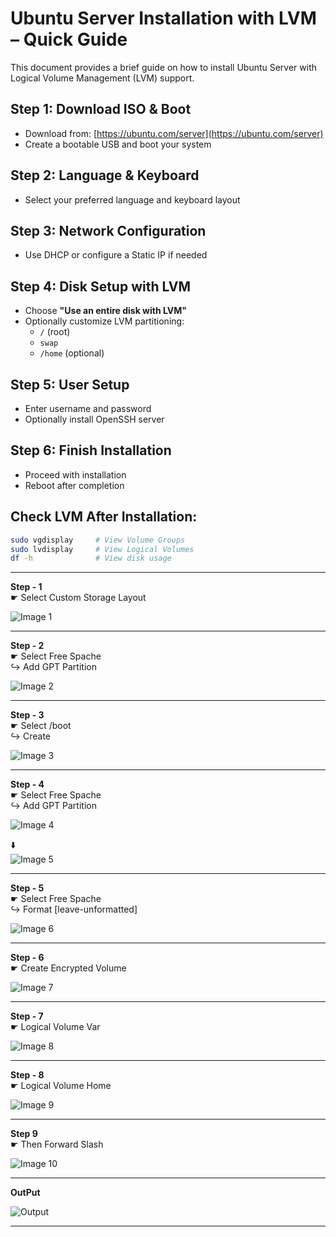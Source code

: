 # Ubuntu Server Installation with LVM – Quick Guide

This document provides a brief guide on how to install Ubuntu Server with Logical Volume Management (LVM) support.

## Step 1: Download ISO & Boot
- Download from: [https://ubuntu.com/server](https://ubuntu.com/server)
- Create a bootable USB and boot your system

## Step 2: Language & Keyboard
- Select your preferred language and keyboard layout

## Step 3: Network Configuration
- Use DHCP or configure a Static IP if needed

## Step 4: Disk Setup with LVM
- Choose **"Use an entire disk with LVM"**
- Optionally customize LVM partitioning:
  - `/` (root)
  - `swap`
  - `/home` (optional)

## Step 5: User Setup
- Enter username and password
- Optionally install OpenSSH server

## Step 6: Finish Installation
- Proceed with installation
- Reboot after completion

## Check LVM After Installation:
```bash
sudo vgdisplay     # View Volume Groups
sudo lvdisplay     # View Logical Volumes
df -h              # View disk usage
```

---
**Step - 1** </br>
  ☛ Select Custom Storage Layout

![Image 1](Images/Coustome-sotorage1.png)

---
**Step - 2** </br>
  ☛ Select Free Spache </br>
            ↪️ Add GPT Partition
            
![Image 2](Images/2.png)

---
            
**Step - 3**  </br>
  ☛ Select /boot </br>
              ↪️ Create
              
![Image 3](Images/3p.png)

---

**Step - 4** </br>
  ☛ Select Free Spache </br>
            ↪️ Add GPT Partition
            
![Image 4](Images/4.png)

 ⬇️          
![Image 5](Images/5.png)

---

**Step - 5** </br>
  ☛ Select Free Spache </br>
            ↪️ Format [leave-unformatted]

![Image 6](Images/leave-unformatted-6.png)

---
            
**Step - 6**  </br>
    ☛ Create Encrypted Volume   
    
![Image 7](Images/Create-encrypted-volume7.png)

---

**Step - 7**  </br>
  ☛ Logical Volume Var

![Image 8](Images/logical-volume-var8.png) 

---

**Step - 8**  </br>
  ☛ Logical Volume Home
  
![Image 9](Images/home-10.png)

---

**Step 9**  </br>
  ☛ Then Forward Slash

![Image 10](Images/forward-slash-10.png)  

---

**OutPut**

  ![Output](Images/Output.png)

---  
















